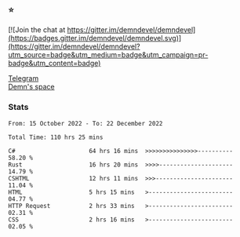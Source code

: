 ### :star:

[![Join the chat at https://gitter.im/demndevel/demndevel](https://badges.gitter.im/demndevel/demndevel.svg)](https://gitter.im/demndevel/demndevel?utm_source=badge&utm_medium=badge&utm_campaign=pr-badge&utm_content=badge)

[Telegram](https://t.me/demnometa) <br>
[Demn's space](http://demns.space)

### Stats

<!--START_SECTION:waka-->

```text
From: 15 October 2022 - To: 22 December 2022

Total Time: 110 hrs 25 mins

C#                     64 hrs 16 mins  >>>>>>>>>>>>>>>----------   58.20 %
Rust                   16 hrs 20 mins  >>>>---------------------   14.79 %
CSHTML                 12 hrs 11 mins  >>>----------------------   11.04 %
HTML                   5 hrs 15 mins   >------------------------   04.77 %
HTTP Request           2 hrs 33 mins   >------------------------   02.31 %
CSS                    2 hrs 16 mins   >------------------------   02.05 %
```

<!--END_SECTION:waka-->
